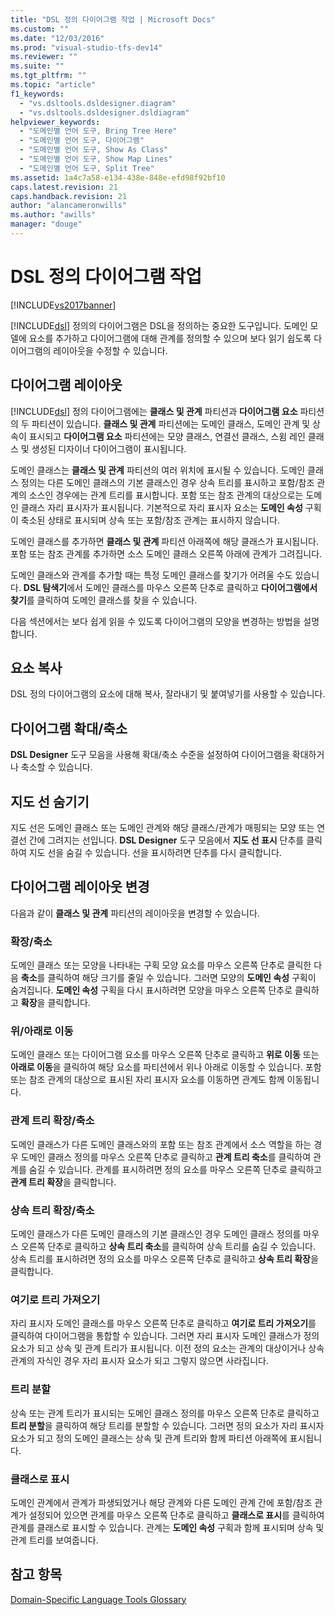 ```yaml
---
title: "DSL 정의 다이어그램 작업 | Microsoft Docs"
ms.custom: ""
ms.date: "12/03/2016"
ms.prod: "visual-studio-tfs-dev14"
ms.reviewer: ""
ms.suite: ""
ms.tgt_pltfrm: ""
ms.topic: "article"
f1_keywords: 
  - "vs.dsltools.dsldesigner.diagram"
  - "vs.dsltools.dsldesigner.dsldiagram"
helpviewer_keywords: 
  - "도메인별 언어 도구, Bring Tree Here"
  - "도메인별 언어 도구, 다이어그램"
  - "도메인별 언어 도구, Show As Class"
  - "도메인별 언어 도구, Show Map Lines"
  - "도메인별 언어 도구, Split Tree"
ms.assetid: 1a4c7a58-e134-438e-848e-efd98f92bf10
caps.latest.revision: 21
caps.handback.revision: 21
author: "alancameronwills"
ms.author: "awills"
manager: "douge"
---
```

# DSL 정의 다이어그램 작업
[!INCLUDE[vs2017banner](../code-quality/includes/vs2017banner.md)]

[!INCLUDE[dsl](../modeling/includes/dsl_md.md)] 정의의 다이어그램은 DSL을 정의하는 중요한 도구입니다.  도메인 모델에 요소를 추가하고 다이어그램에 대해 관계를 정의할 수 있으며 보다 읽기 쉽도록 다이어그램의 레이아웃을 수정할 수 있습니다.  
  
## 다이어그램 레이아웃  
 [!INCLUDE[dsl](../modeling/includes/dsl_md.md)] 정의 다이어그램에는 **클래스 및 관계** 파티션과 **다이어그램 요소** 파티션의 두 파티션이 있습니다.  **클래스 및 관계** 파티션에는 도메인 클래스, 도메인 관계 및 상속이 표시되고 **다이어그램 요소** 파티션에는 모양 클래스, 연결선 클래스, 스윔 레인 클래스 및 생성된 디자이너 다이어그램이 표시됩니다.  
  
 도메인 클래스는 **클래스 및 관계** 파티션의 여러 위치에 표시될 수 있습니다.  도메인 클래스 정의는 다른 도메인 클래스의 기본 클래스인 경우 상속 트리를 표시하고 포함\/참조 관계의 소스인 경우에는 관계 트리를 표시합니다.  포함 또는 참조 관계의 대상으로는 도메인 클래스 자리 표시자가 표시됩니다.  기본적으로 자리 표시자 요소는 **도메인 속성** 구획이 축소된 상태로 표시되며  상속 또는 포함\/참조 관계는 표시하지 않습니다.  
  
 도메인 클래스를 추가하면 **클래스 및 관계** 파티션 아래쪽에 해당 클래스가 표시됩니다.  포함 또는 참조 관계를 추가하면 소스 도메인 클래스 오른쪽 아래에 관계가 그려집니다.  
  
 도메인 클래스와 관계를 추가할 때는 특정 도메인 클래스를 찾기가 어려울 수도 있습니다.  **DSL 탐색기**에서 도메인 클래스를 마우스 오른쪽 단추로 클릭하고 **다이어그램에서 찾기**를 클릭하여 도메인 클래스를 찾을 수 있습니다.  
  
 다음 섹션에서는 보다 쉽게 읽을 수 있도록 다이어그램의 모양을 변경하는 방법을 설명합니다.  
  
## 요소 복사  
 DSL 정의 다이어그램의 요소에 대해 복사, 잘라내기 및 붙여넣기를 사용할 수 있습니다.  
  
## 다이어그램 확대\/축소  
 **DSL Designer** 도구 모음을 사용해 확대\/축소 수준을 설정하여 다이어그램을 확대하거나 축소할 수 있습니다.  
  
## 지도 선 숨기기  
 지도 선은 도메인 클래스 또는 도메인 관계와 해당 클래스\/관계가 매핑되는 모양 또는 연결선 간에 그려지는 선입니다.  **DSL Designer** 도구 모음에서 **지도 선 표시** 단추를 클릭하여 지도 선을 숨길 수 있습니다.  선을 표시하려면 단추를 다시 클릭합니다.  
  
## 다이어그램 레이아웃 변경  
 다음과 같이 **클래스 및 관계** 파티션의 레이아웃을 변경할 수 있습니다.  
  
### 확장\/축소  
 도메인 클래스 또는 모양을 나타내는 구획 모양 요소를 마우스 오른쪽 단추로 클릭한 다음 **축소**를 클릭하여 해당 크기를 줄일 수 있습니다.  그러면 모양의 **도메인 속성** 구획이 숨겨집니다.  **도메인 속성** 구획을 다시 표시하려면 모양을 마우스 오른쪽 단추로 클릭하고 **확장**을 클릭합니다.  
  
### 위\/아래로 이동  
 도메인 클래스 또는 다이어그램 요소를 마우스 오른쪽 단추로 클릭하고 **위로 이동** 또는 **아래로 이동**을 클릭하여 해당 요소를 파티션에서 위나 아래로 이동할 수 있습니다.  포함 또는 참조 관계의 대상으로 표시된 자리 표시자 요소를 이동하면 관계도 함께 이동됩니다.  
  
### 관계 트리 확장\/축소  
 도메인 클래스가 다른 도메인 클래스와의 포함 또는 참조 관계에서 소스 역할을 하는 경우 도메인 클래스 정의를 마우스 오른쪽 단추로 클릭하고 **관계 트리 축소**를 클릭하여 관계를 숨길 수 있습니다.  관계를 표시하려면 정의 요소를 마우스 오른쪽 단추로 클릭하고 **관계 트리 확장**을 클릭합니다.  
  
### 상속 트리 확장\/축소  
 도메인 클래스가 다른 도메인 클래스의 기본 클래스인 경우 도메인 클래스 정의를 마우스 오른쪽 단추로 클릭하고 **상속 트리 축소**를 클릭하여 상속 트리를 숨길 수 있습니다.  상속 트리를 표시하려면 정의 요소를 마우스 오른쪽 단추로 클릭하고 **상속 트리 확장**을 클릭합니다.  
  
### 여기로 트리 가져오기  
 자리 표시자 도메인 클래스를 마우스 오른쪽 단추로 클릭하고 **여기로 트리 가져오기**를 클릭하여 다이어그램을 통합할 수 있습니다.  그러면 자리 표시자 도메인 클래스가 정의 요소가 되고 상속 및 관계 트리가 표시됩니다.  이전 정의 요소는 관계의 대상이거나 상속 관계의 자식인 경우 자리 표시자 요소가 되고 그렇지 않으면 사라집니다.  
  
### 트리 분할  
 상속 또는 관계 트리가 표시되는 도메인 클래스 정의를 마우스 오른쪽 단추로 클릭하고 **트리 분할**을 클릭하여 해당 트리를 분할할 수 있습니다.  그러면 정의 요소가 자리 표시자 요소가 되고 정의 도메인 클래스는 상속 및 관계 트리와 함께 파티션 아래쪽에 표시됩니다.  
  
### 클래스로 표시  
 도메인 관계에서 관계가 파생되었거나 해당 관계와 다른 도메인 관계 간에 포함\/참조 관계가 설정되어 있으면 관계를 마우스 오른쪽 단추로 클릭하고 **클래스로 표시**를 클릭하여 관계를 클래스로 표시할 수 있습니다.  관계는 **도메인 속성** 구획과 함께 표시되며 상속 및 관계 트리를 보여줍니다.  
  
## 참고 항목  
 [Domain\-Specific Language Tools Glossary](http://msdn.microsoft.com/ko-kr/ca5e84cb-a315-465c-be24-76aa3df276aa)